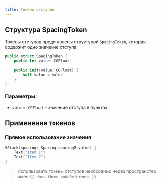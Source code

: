 ```yaml
---
title: Токены отступов
---
```


## Структура SpacingToken

Токены отступов представлены структурой `SpacingToken`, которая содержит одно значение отступа:

```swift
public struct SpacingToken {
    public let value: CGFloat
    
    public init(value: CGFloat) {
        self.value = value
    }
}
```

### Параметры:
- `value: CGFloat` - значение отступа в пунктах

## Применение токенов

### Прямое использование значения
```swift
VStack(spacing: Spacing.spacingM.value) {
    Text("Item 1")
    Text("Item 2")
}
```

>Использовать токены отступов необходимо через пространство имен `{{ docs-theme-codeReference }}`.
